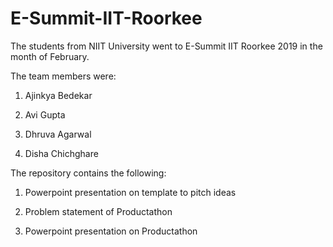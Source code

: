 # E-Summit-IIT-Roorkee

The students from NIIT University went to E-Summit IIT Roorkee 2019 in the month of February.

The team members were:

1. Ajinkya Bedekar

2. Avi Gupta

3. Dhruva Agarwal

4. Disha Chichghare

The repository contains the following:

1. Powerpoint presentation on template to pitch ideas

2. Problem statement of Productathon

3. Powerpoint presentation on Productathon